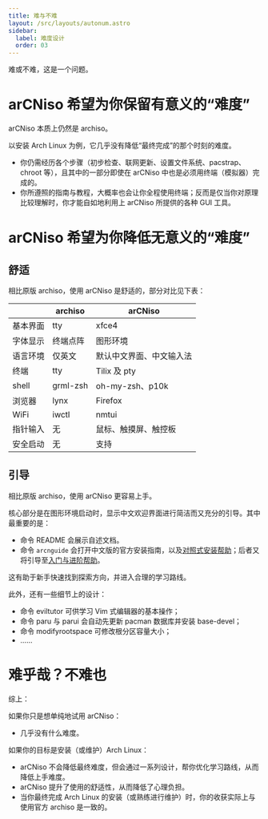```yaml
---
title: 难与不难
layout: /src/layouts/autonum.astro
sidebar:
  label: 难度设计
  order: 03
---
```


难或不难，这是一个问题。

# arCNiso 希望为你保留有意义的“难度”

arCNiso 本质上仍然是 archiso。

以安装 Arch Linux 为例，它几乎没有降低“最终完成”的那个时刻的难度。

- 你仍需经历各个步骤（初步检查、联网更新、设置文件系统、pacstrap、chroot 等），且其中的一部分即使在 arCNiso 中也是必须用终端（模拟器）完成的。
- 你所遵照的指南与教程，大概率也会让你全程使用终端；反而是仅当你对原理比较理解时，你才能自如地利用上 arCNiso 所提供的各种 GUI 工具。


# arCNiso 希望为你降低无意义的“难度”


## 舒适

相比原版 archiso，使用 arCNiso 是舒适的，部分对比见下表：

| |archiso|arCNiso|
|-|-|-|
|基本界面|tty|xfce4|
|字体显示|终端点阵|图形环境|
|语言环境|仅英文|默认中文界面、中文输入法|
|终端|tty|Tilix 及 pty|
|shell|grml-zsh|oh-my-zsh、p10k|
|浏览器|lynx|Firefox|
|WiFi|iwctl|nmtui|
|指针输入|无|鼠标、触摸屏、触控板|
|安全启动|无|支持|

## 引导

相比原版 archiso，使用 arCNiso 更容易上手。

核心部分是在图形环境启动时，显示中文欢迎界面进行简洁而又充分的引导。其中最重要的是：

- 命令 README 会展示自述文档。
- 命令 `arcnguide` 会打开中文版的官方安装指南，以及[对照式安装帮助](https://github.com/clsty/arCNiso/blob/main/docs/Installation_hint.md)；后者又将引导至[入门与进阶帮助](https://github.com/clsty/arCNiso/blob/main/docs/learn.md)。

这有助于新手快速找到探索方向，并进入合理的学习路线。

此外，还有一些细节上的设计：

- 命令 eviltutor 可供学习 Vim 式编辑器的基本操作；
- 命令 paru 与 parui 会自动先更新 pacman 数据库并安装 base-devel；
- 命令 modifyrootspace 可修改根分区容量大小；
- ……


# 难乎哉？不难也

综上：

如果你只是想单纯地试用 arCNiso：

- 几乎没有什么难度。

如果你的目标是安装（或维护）Arch Linux：

- arCNiso 不会降低最终难度，但会通过一系列设计，帮你优化学习路线，从而降低上手难度。
- arCNiso 提升了使用的舒适性，从而降低了心理负担。
- 当你最终完成 Arch Linux 的安装（或熟练进行维护）时，你的收获实际上与使用官方 archiso 是一致的。

